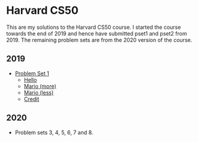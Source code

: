 # Harvard CS50
This are my solutions to the Harvard CS50 course. I started the course towards the end of 2019 and hence have submitted pset1 and pset2 from 2019. The remaining problem sets are from the 2020 version of the course.

## 2019
* [Problem Set 1](HarvardCS50/2019/pset1)
  * [Hello](HarvardCS50/2019/pset1/hello)
  * [Mario (more)](HarvardCS50/2019/pset1/maio_more)
  * [Mario (less)](HarvardCS50/2019/pset1/mario_less)
  * [Credit](HarvardCS50/2019/pset1/credit)
  
## 2020
* Problem sets 3, 4, 5, 6, 7 and 8.
